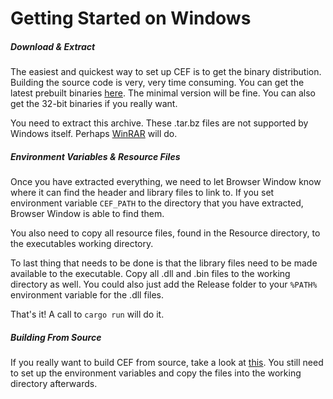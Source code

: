 # Getting Started on Windows

##### Download & Extract

The easiest and quickest way to set up CEF is to get the binary distribution.
Building the source code is very, very time consuming.
You can get the latest prebuilt binaries [here](http://opensource.spotify.com/cefbuilds/index.html#windows64).
The minimal version will be fine.
You can also get the 32-bit binaries if you really want.

You need to extract this archive.
These .tar.bz files are not supported by Windows itself.
Perhaps [WinRAR](https://www.rarlab.com/download.htm) will do.

##### Environment Variables & Resource Files

Once you have extracted everything, we need to let Browser Window know where it can find the header and library files to link to.
If you set environment variable `CEF_PATH` to the directory that you have extracted, Browser Window is able to find them.

You also need to copy all resource files, found in the Resource directory, to the executables working directory.

To last thing that needs to be done is that the library files need to be made available to the executable.
Copy all .dll and .bin files to the working directory as well.
You could also just add the Release folder to your `%PATH%` environment variable for the .dll files.

That's it!
A call to `cargo run` will do it.

##### Building From Source

If you really want to build CEF from source, take a look at [this](https://bitbucket.org/chromiumembedded/cef/wiki/BranchesAndBuilding.md#markdown-header-automated-method).
You still need to set up the environment variables and copy the files into the working directory afterwards.
